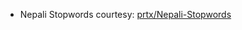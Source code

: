 - Nepali Stopwords courtesy: [prtx/Nepali-Stopwords](https://github.com/prtx/Nepali-Stopwords/blob/master/nepali_stopwords.txt)